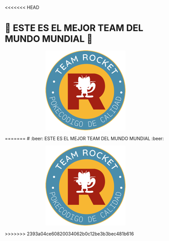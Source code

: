 <<<<<<< HEAD
# :beer: ESTE ES EL MEJOR TEAM DEL MUNDO MUNDIAL :beer:

<p align="center"> <img src="https://github.com/GitTeamRocket/inventario/blob/master/pictures/Logo.png"/> </p>
=======
# :beer: ESTE ES EL MEJOR TEAM DEL MUNDO MUNDIAL :beer:

<p align="center"> <img src="https://github.com/GitTeamRocket/inventario/blob/master/pictures/Logo.png"/> </p>
>>>>>>> 2393a04ce60820034062b0c12be3b3bec481b616
